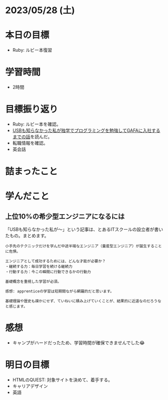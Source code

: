 # 2023/05/28 (土)

# 本日の目標

- Ruby: ルビー本復習

# 学習時間
- 2時間

# 目標振り返り

- Ruby: ルビー本を確認。
- [USBも知らなかった私が独学でプログラミングを勉強してGAFAに入社するまでの話](https://note.com/takkun_desu/n/n7297b6ea03ff)を読んだ。
- 転職情報を確認。
- 英会話

# 詰まったこと

# 学んだこと

## 上位10%の希少型エンジニアになるには
「USBも知らなかった私が〜」という記事は、とあるITスクールの設立者が書いたもの。まとめます。

```
小手先のテクニックだけを学んだ中途半端なエンジニア（量産型エンジニア）が誕生することに危惧。

エンジニアとして成功するためには、どんな才能が必要か？
・継続する力：毎日学習を続ける継続力
・行動する力：今この瞬間に行動できるかの行動力

基礎概念を重視した学習が必須。
```
```
感想: apprenticeの学習は短期間ながら網羅的だと思います。

基礎理論や歴史も疎かにせず、ていねいに積み上げていくことが、結果的に近道なのだろうなと感じます。
```

# 感想

- キャンプがハードだったため、学習時間が確保できませんでした😂

# 明日の目標

- HTMLのQUEST: 対象サイトを決めて、着手する。
- キャリアデザイン
- 英語
